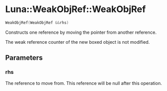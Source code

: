 # Luna::WeakObjRef::WeakObjRef

```c++
WeakObjRef(WeakObjRef &&rhs)
```

Constructs one reference by moving the pointer from another reference. 

The weak reference counter of the new boxed object is not modified. 

## Parameters
### rhs
The reference to move from. This reference will be null after this operation. 

